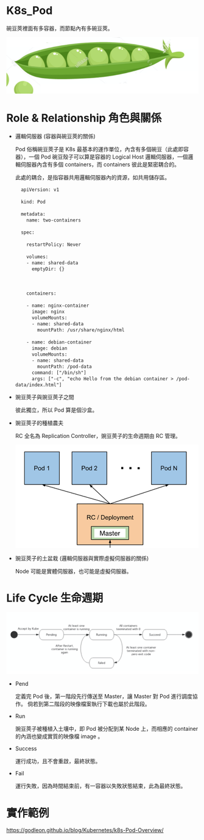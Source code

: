 # K8s_Pod
碗豆莢裡面有多容器，而節點內有多碗豆莢。

![pod](https://raw.githubusercontent.com/QueenieCplusplus/K8s_Pod/master/Pod.png)

# Role & Relationship 角色與關係

* 邏輯伺服器 (容器與碗豆莢的關係)

    Pod 俗稱碗豆莢子是 K8s 最基本的運作單位，內含有多個碗豆（此處即容器），一個 Pod 碗豆殼子可以算是容器的 Logical Host 邏輯伺服器，一個邏輯伺服器內含有多個 containers，而 containers 彼此是緊密耦合的。

    此處的耦合，是指容器共用邏輯伺服器內的資源，如共用儲存區。
    
        apiVersion: v1
        
        kind: Pod
        
        metadata:
          name: two-containers
          
        spec:

          restartPolicy: Never

          volumes:
          - name: shared-data
            emptyDir: {}

          
          
          containers:

          - name: nginx-container
            image: nginx
            volumeMounts:
            - name: shared-data
              mountPath: /usr/share/nginx/html

          - name: debian-container
            image: debian
            volumeMounts:
            - name: shared-data
              mountPath: /pod-data
            command: ["/bin/sh"]
            args: ["-c", "echo Hello from the debian container > /pod-data/index.html"]



* 豌豆莢子與豌豆莢子之間

    彼此獨立，所以 Pod 算是個沙盒。
    
* 豌豆莢子的種植農夫

   RC 全名為 Replication Controller，豌豆莢子的生命週期由 RC 管理。
   
   ![rc](https://raw.githubusercontent.com/QueenieCplusplus/K8s_Pod/master/RC.png)

* 豌豆莢子的土盆栽 (邏輯伺服器與實際虛擬伺服器的關係)

    Node 可能是實體伺服器，也可能是虛擬伺服器。

# Life Cycle 生命週期

![pod life cycle](https://raw.githubusercontent.com/QueenieCplusplus/K8s_Pod/master/Life%20Cycle.png)

* Pend

  定義完 Pod 後，第一階段先行傳送至 Master，讓 Master 對 Pod 進行調度協作。
  倘若到第二階段的映像檔案執行下載也屬於此階段。

* Run 

  豌豆莢子被種植入土壤中，即 Pod 被分配到某 Node 上，而相應的 container 的內涵也變成實質的映像檔 image 。

* Success

  運行成功，且不會重啟，最終狀態。

* Fail

  運行失敗，因為時間結束前，有一容器以失敗狀態結束，此為最終狀態。


# 實作範例

  https://godleon.github.io/blog/Kubernetes/k8s-Pod-Overview/
